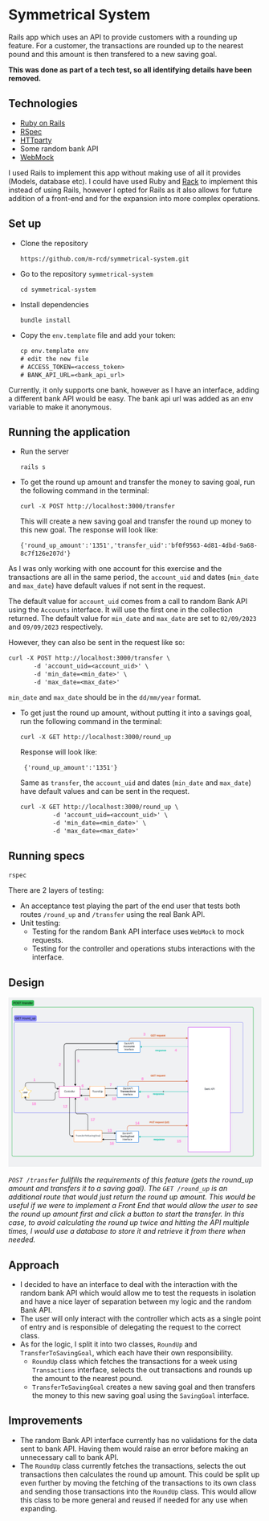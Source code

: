 # Symmetrical System 

Rails app which uses an API to provide customers with a rounding up feature.
For a customer, the transactions are rounded up to the nearest pound and this amount is then transfered to a new saving goal.

**This was done as part of a tech test, so all identifying details have been removed.**

## Technologies

- [Ruby on Rails](https://rubyonrails.org/)
- [RSpec](https://rspec.info/)
- [HTTparty](https://github.com/jnunemaker/httparty)
- Some random bank API
- [WebMock](https://github.com/bblimke/webmock)

I used Rails to implement this app without making use of all it provides (Models, database etc).
I could have used Ruby and [Rack](https://github.com/rack/rack) to implement this instead of using Rails, however I opted for Rails as it also allows for future addition of a front-end and for the expansion into more complex operations.


## Set up

- Clone the repository

  ```
  https://github.com/m-rcd/symmetrical-system.git
  ```

- Go to the repository `symmetrical-system`

  ```
  cd symmetrical-system 
  ```

- Install dependencies
 
  ```
  bundle install
  ```

- Copy the `env.template` file and add your token:

  ```
  cp env.template env
  # edit the new file
  # ACCESS_TOKEN=<access_token>
  # BANK_API_URL=<bank_api_url>
  ```

Currently, it only supports one bank, however as I have an interface, adding a different bank API would be easy.
The bank api url was added as an env variable to make it anonymous. 

## Running the application


- Run the server

  ```
  rails s
  ```

- To get the round up amount and transfer the money to saving goal, run the following command in the terminal:

  ```
  curl -X POST http://localhost:3000/transfer
  ```
  
  This will  create a new saving goal and transfer the round up money to this new goal.
  The response will look like:

  ```
  {'round_up_amount':'1351','transfer_uid':'bf0f9563-4d81-4dbd-9a68-8c7f126e207d'}
  ```

 As I was only working with one account for this exercise and the transactions are all in the same period, the `account_uid` and dates (`min_date` and `max_date`) have default values if not sent in the request. 

  The default value for `account_uid` comes from a call to random Bank API using the `Accounts` interface. It will use the first one in the collection returned.
  The default value for `min_date` and `max_date` are set to `02/09/2023` and `09/09/2023` respectively.

  However, they can also be sent in the request like so: 
  
   ```
   curl -X POST http://localhost:3000/transfer \
          -d 'account_uid=<account_uid>' \
          -d 'min_date=<min_date>' \
          -d 'max_date=<max_date>' 
   ```
  
  `min_date` and `max_date` should be in the `dd/mm/year` format. 


- To get just the round up amount, without putting it into a savings goal, run the following command in the terminal:

  ```
  curl -X GET http://localhost:3000/round_up
  ```

  Response will look like: 

  ```
   {'round_up_amount':'1351'}
  ```

  Same as `transfer`, the `account_uid` and dates (`min_date` and `max_date`) have default values and can be sent in the request. 
 
   ```
   curl -X GET http://localhost:3000/round_up \
            -d 'account_uid=<account_uid>' \
            -d 'min_date=<min_date>' \
            -d 'max_date=<max_date>'
   ```


  
## Running specs

  ```
  rspec
  ```

 There are 2 layers of testing:
   - An acceptance test playing the part of the end user that tests both routes `/round_up` and `/transfer` using the real Bank API.
   - Unit testing:
      - Testing for the random Bank API interface uses `WebMock` to mock requests. 
      - Testing for the controller and operations stubs interactions with the interface. 

## Design

![Design](design.png)

_`POST /transfer`  fullfills the requirements of this feature (gets the round_up amount and transfers it to a saving goal). The `GET /round_up` is an additional route that would just return the round up amount. This would be useful if we were to implement a Front End that would allow the user to see the round up amount first and click a button to start the transfer. In this case, to avoid calculating the round up twice and hitting the API multiple times, I would use a database to store it and retrieve it from there when needed._

## Approach

- I decided to have an interface to deal with the interaction with the random bank API which would allow me to test the requests in isolation and have a nice layer of separation between my logic and the random Bank API.
- The user will only interact with the controller which acts as a single point of entry and is responsible of delegating the request to the correct class. 
- As for the logic, I split it into two classes, `RoundUp` and `TransferToSavingGoal`, which each have their own responsibility.
   - `RoundUp` class which fetches the transactions for a week using `Transactions` interface, selects the out transactions and rounds up the amount to the nearest pound.
   - `TransferToSavingGoal` creates a new saving goal and then transfers the money to this new saving goal using the `SavingGoal` interface.


## Improvements

- The random Bank API interface currently has no validations for the data sent to bank API. Having them would raise an error before making an unnecessary call to bank API.
- The `RoundUp` class currently fetches the transactions, selects the out transactions then calculates the round up amount. This could be split up even further by moving the fetching of the transactions to its own class and sending those transactions into the `RoundUp` class. This would allow this class to be more general and reused if needed for any use when expanding. 